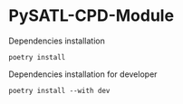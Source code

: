 # PySATL-CPD-Module

Dependencies installation

```shell
poetry install
```

Dependencies installation for developer

```shell
poetry install --with dev
```
